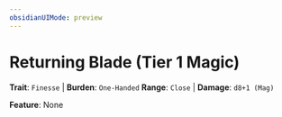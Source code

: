 ```yaml
---
obsidianUIMode: preview
---
```

# Returning Blade (Tier 1 Magic)

**Trait**: `Finesse` | **Burden**: `One-Handed`
**Range**: `Close` | **Damage**: `d8+1 (Mag)`

**Feature**: None

